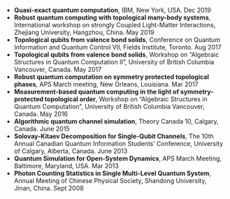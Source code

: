 * **Quasi-exact quantum computation**, IBM, New York, USA. Dec 2019
* **Robust quantum computing with topological many-body systems**, International workshop on strongly Coupled Light-Matter Interactions, Zhejiang University, Hangzhou, China. May 2019
* **Topological qubits from valence bond solids**, Conference on Quantum Information and Quantum Control VII, Fields Institute, Toronto. Aug 2017
* **Topological qubits from valence bond solids**, Workshop on “Algebraic Structures in Quantum Computation II”, University of
British Columbia Vancouver, Canada. May 2017
* **Robust quantum computation on symmetry protected topological phases**, APS March meeting, New Orleans, Louisiana. Mar 2017
* **Measurement-based quantum computing in the light of symmetry-protected topological order**, Workshop on “Algebraic Structures in Quantum Computation”, University of British Columbia Vancouver, Canada. May 2016
* **Algorithmic quantum channel simulation**, Theory Canada 10, Calgary, Canada. June 2015
* **Solovay-Kitaev Decomposition for Single-Qubit Channels**, The 10th Annual Canadian Quantum Information Students’ Conference, University
of Calgary, Alberta, Canada. June 2013
* **Quantum Simulation for Open-System Dynamics**, APS March Meeting, Baltimore, Maryland, USA. Mar 2013
* **Photon Counting Statistics in Single Multi-Level Quantum System**, Annual Meeting of Chinese Physical Society, Shandong University, Jinan, China. Sept 2008
